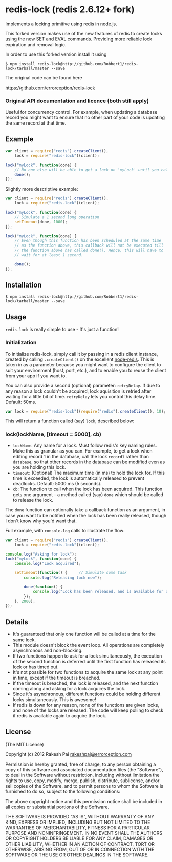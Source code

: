 redis-lock (redis 2.6.12+ fork)
==========

Implements a locking primitive using redis in node.js.

This forked version makes use of the new features of redis to create locks using the new SET and EVAL commands.
Providing more reliable lock expiration and removal logic.

In order to use this forked version install it using

	$ npm install redis-lock@http://github.com/Robbert1/redis-lock/tarball/master --save

The original code can be found here

https://github.com/errorception/redis-lock

### Original API documentation and licence (both still apply)

Useful for concurrency control. For example, when updating a database record you might want to ensure that no other part of your code is updating the same record at that time.

## Example

```javascript
var client = require("redis").createClient(),
	lock = require("redis-lock")(client);

lock("myLock", function(done) {
	// No one else will be able to get a lock on 'myLock' until you call done()
	done();
});
```

Slightly more descriptive example:
```javascript
var client = require("redis").createClient(),
	lock = require("redis-lock")(client);

lock("myLock", function(done) {
	// Simulate a 1 second long operation
	setTimeout(done, 1000);
});

lock("myLock", function(done) {
	// Even though this function has been scheduled at the same time 
	// as the function above, this callback will not be executed till 
	// the function above has called done(). Hence, this will have to
	// wait for at least 1 second.

	done();
});
```

## Installation

	$ npm install redis-lock@http://github.com/Robbert1/redis-lock/tarball/master --save

## Usage

``redis-lock`` is really simple to use - It's just a function!

### Initialization

To initialize redis-lock, simply call it by passing in a redis client instance, created by calling ``.createClient()`` on the excellent [node-redis](https://github.com/mranney/node_redis). This is taken in as a parameter because you might want to configure the client to suit your environment (host, port, etc.), and to enable you to reuse the client from your app if you want to.

You can also provide a second (optional) parameter: `retryDelay`. If due to any reason a lock couldn't be acquired, lock aquisition is retried after waiting for a little bit of time. `retryDelay` lets you control this delay time. Default: 50ms.

```javascript
var lock = require("redis-lock")(require("redis").createClient(), 10);
```

This will return a function called (say) ``lock``, described below:

### lock(lockName, [timeout = 5000], cb)

* ``lockName``: Any name for a lock. Must follow redis's key naming rules. Make this as granular as you can. For example, to get a lock when editing record 1 in the database, call the lock ``record1`` rather than ``database``, so that other records in the database can be modified even as you are holding this lock.
* ``timeout``: (Optional) The maximum time (in ms) to hold the lock for. If this time is exceeded, the lock is automatically released to prevent deadlocks. Default: 5000 ms (5 seconds).
* ``cb``: The function to call when the lock has been acquired. This function gets one argument - a method called (say) ``done`` which should be called to release the lock.

The ``done`` function can optionally take a callback function as an argument, in case you want to be notified when the lock has been really released, though I don't know why you'd want that.

Full example, with ``console.log`` calls to illustrate the flow:
```javascript
var client = require("redis").createClient(),
	lock = require("redis-lock")(client);

console.log("Asking for lock");
lock("myLock", function(done) {
	console.log("Lock acquired");

	setTimeout(function() {		// Simulate some task
		console.log("Releasing lock now");

		done(function() {
			console.log("Lock has been released, and is available for others to use");
		});
	}, 2000);
});
```

## Details

* It's guaranteed that only one function will be called at a time for the same lock.
* This module doesn't block the event loop. All operations are completely asynchronous and non-blocking.
* If two functions happen to ask for a lock simultaneously, the execution of the second function is deferred until the first function has released its lock or has timed out.
* It's not possible for two functions to acquire the same lock at any point in time, except if the timeout is breached.
* If the timeout is breached, the lock is released, and the next function coming along and asking for a lock acquires the lock.
* Since it's asynchronous, different functions could be holding different locks simultaneously. This is awesome!
* If redis is down for any reason, none of the functions are given locks, and none of the locks are released. The code will keep polling to check if redis is available again to acquire the lock.

## License

(The MIT License)

Copyright (c) 2012 Rakesh Pai <rakeshpai@errorception.com>

Permission is hereby granted, free of charge, to any person obtaining a copy of this software and associated documentation files (the "Software"), to deal in the Software without restriction, including without limitation the rights to use, copy, modify, merge, publish, distribute, sublicense, and/or sell copies of the Software, and to permit persons to whom the Software is furnished to do so, subject to the following conditions:

The above copyright notice and this permission notice shall be included in all copies or substantial portions of the Software.

THE SOFTWARE IS PROVIDED "AS IS", WITHOUT WARRANTY OF ANY KIND, EXPRESS OR IMPLIED, INCLUDING BUT NOT LIMITED TO THE WARRANTIES OF MERCHANTABILITY, FITNESS FOR A PARTICULAR PURPOSE AND NONINFRINGEMENT. IN NO EVENT SHALL THE AUTHORS OR COPYRIGHT HOLDERS BE LIABLE FOR ANY CLAIM, DAMAGES OR OTHER LIABILITY, WHETHER IN AN ACTION OF CONTRACT, TORT OR OTHERWISE, ARISING FROM, OUT OF OR IN CONNECTION WITH THE SOFTWARE OR THE USE OR OTHER DEALINGS IN THE SOFTWARE.
